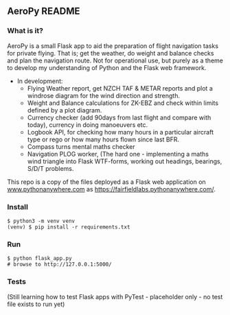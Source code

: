 ## AeroPy README #

### What is it?

AeroPy is a small Flask app to aid the preparation of flight navigation tasks for private flying. That is; get the weather, do weight and balance checks and plan the navigation route. Not for operational use, but purely as a theme to develop my understanding of Python and the Flask web framework.

* In development: 
    - Flying Weather report, get NZCH TAF & METAR reports and plot a windrose diagram for the wind direction and strength.
    - Weight and Balance calculations for ZK-EBZ and check within limits defined by a plot diagram.
    - Currency checker (add 90days from last flight and compare with today), currency in doing manoeuvers etc.
    - Logbook API, for checking how many hours in a particular aircraft type or rego or how many hours flown since last BFR.
    - Compass turns mental maths checker
    - Navigation PLOG worker, 
    	(The hard one - implementing a maths wind triangle into Flask WTF-forms, working out headings, bearings, S/D/T problems.

This repo is a copy of the files deployed as a Flask web application on www.pythonanywhere.com as https://fairfieldlabs.pythonanywhere.com/.

### Install

	$ python3 -m venv venv
	(venv) $ pip install -r requirements.txt

### Run 

	$ python flask_app.py
	# browse to http://127.0.0.1:5000/

### Tests 

(Still learning how to test Flask apps with PyTest - placeholder only - no test file exists to run yet)
 
